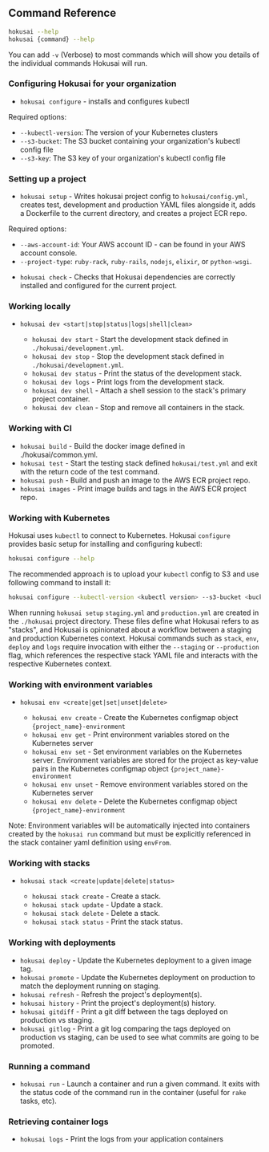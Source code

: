 ## Command Reference

```bash
hokusai --help
hokusai {command} --help
```

You can add `-v` (Verbose) to most commands which will show you details of the individual commands Hokusai will run.

### Configuring Hokusai for your organization

* `hokusai configure` - installs and configures kubectl

Required options:
  - `--kubectl-version`:  The version of your Kubernetes clusters
  - `--s3-bucket`: The S3 bucket containing your organization's kubectl config file
  - `--s3-key`: The S3 key of your organization's kubectl config file

### Setting up a project

* `hokusai setup` - Writes hokusai project config to `hokusai/config.yml`, creates test, development and production YAML files alongside it, adds a Dockerfile to the current directory, and creates a project ECR repo.

Required options:
  - `--aws-account-id`: Your AWS account ID - can be found in your AWS account console.
  - `--project-type`: `ruby-rack`, `ruby-rails`, `nodejs`, `elixir`, or `python-wsgi`.

* `hokusai check` - Checks that Hokusai dependencies are correctly installed and configured for the current project.

### Working locally

* `hokusai dev <start|stop|status|logs|shell|clean>`

  - `hokusai dev start` - Start the development stack defined in `./hokusai/development.yml`.
  - `hokusai dev stop` - Stop the development stack defined in `./hokusai/development.yml`.
  - `hokusai dev status` - Print the status of the development stack.
  - `hokusai dev logs` - Print logs from the development stack.
  - `hokusai dev shell` - Attach a shell session to the stack's primary project container.
  - `hokusai dev clean` - Stop and remove all containers in the stack.

### Working with CI

* `hokusai build` - Build the docker image defined in ./hokusai/common.yml.
* `hokusai test` - Start the testing stack defined `hokusai/test.yml` and exit with the return code of the test command.
* `hokusai push` - Build and push an image to the AWS ECR project repo.
* `hokusai images` - Print image builds and tags in the AWS ECR project repo.

### Working with Kubernetes

Hokusai uses `kubectl` to connect to Kubernetes. Hokusai `configure` provides basic setup for installing and configuring kubectl:

```bash
hokusai configure --help
```

The recommended approach is to upload your `kubectl` config to S3 and use following command to install it:

```bash
hokusai configure --kubectl-version <kubectl version> --s3-bucket <bucket name> --s3-key <file key>
```

When running `hokusai setup` `staging.yml` and `production.yml` are created in the `./hokusai` project directory. These files define what Hokusai refers to as "stacks", and Hokusai is opinionated about a workflow between a staging and production Kubernetes context.  Hokusai commands such as `stack`, `env`, `deploy` and `logs` require invocation with either the `--staging` or `--production` flag, which references the respective stack YAML file and interacts with the respective Kubernetes context.

### Working with environment variables

* `hokusai env <create|get|set|unset|delete>`

  - `hokusai env create` - Create the Kubernetes configmap object `{project_name}-environment`
  - `hokusai env get` - Print environment variables stored on the Kubernetes server
  - `hokusai env set` - Set environment variables on the Kubernetes server. Environment variables are stored for the project as key-value pairs in the Kubernetes configmap object `{project_name}-environment`
  - `hokusai env unset` - Remove environment variables stored on the Kubernetes server
  - `hokusai env delete` - Delete the Kubernetes configmap object `{project_name}-environment`

Note: Environment variables will be automatically injected into containers created by the `hokusai run` command but must be explicitly referenced in the stack container yaml definition using `envFrom`.

### Working with stacks

* `hokusai stack <create|update|delete|status>`

  - `hokusai stack create` - Create a stack.
  - `hokusai stack update` - Update a stack.
  - `hokusai stack delete` - Delete a stack.
  - `hokusai stack status` - Print the stack status.

### Working with deployments

* `hokusai deploy` - Update the Kubernetes deployment to a given image tag.
* `hokusai promote` - Update the Kubernetes deployment on production to match the deployment running on staging.
* `hokusai refresh` - Refresh the project's deployment(s).
* `hokusai history` - Print the project's deployment(s) history.
* `hokusai gitdiff` - Print a git diff between the tags deployed on production vs staging.
* `hokusai gitlog`  - Print a git log comparing the tags deployed on production vs staging, can be used to see what commits are going to be promoted.

### Running a command

* `hokusai run` - Launch a container and run a given command. It exits with the status code of the command run in the container (useful for `rake` tasks, etc).

### Retrieving container logs

* `hokusai logs` - Print the logs from your application containers
